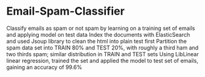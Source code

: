 # Email-Spam-Classifier
Classify emails as spam or not spam by learning on a training set of emails and applying model on test data
Index the documents with ElasticSearch and used Jsoup library to clean the html into plain test first
Partition the spam data set into TRAIN 80% and TEST 20%, with roughly a third ham and two thirds spam; similar distribution in TRAIN and TEST sets
Using LibLinear linear regression, trained the set and applied the model to test set of emails, gaining an accuracy of 99.6%
